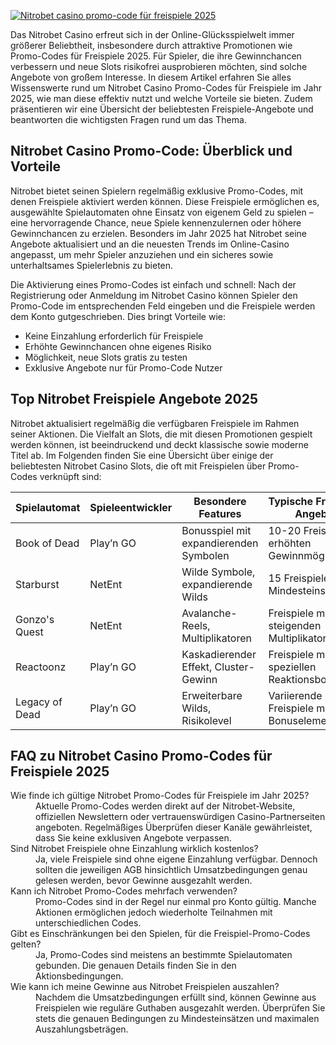 [![Nitrobet casino promo-code für freispiele 2025](https://123-caf.pages.dev/gitsignup.png)](https://vrmoo.ru/Bt82HjjY)

<p>Das Nitrobet Casino erfreut sich in der Online-Glücksspielwelt immer größerer Beliebtheit, insbesondere durch attraktive Promotionen wie Promo-Codes für Freispiele 2025. Für Spieler, die ihre Gewinnchancen verbessern und neue Slots risikofrei ausprobieren möchten, sind solche Angebote von großem Interesse. In diesem Artikel erfahren Sie alles Wissenswerte rund um Nitrobet Casino Promo-Codes für Freispiele im Jahr 2025, wie man diese effektiv nutzt und welche Vorteile sie bieten. Zudem präsentieren wir eine Übersicht der beliebtesten Freispiele-Angebote und beantworten die wichtigsten Fragen rund um das Thema.</p>  <h2>Nitrobet Casino Promo-Code: Überblick und Vorteile</h2> <p>Nitrobet bietet seinen Spielern regelmäßig exklusive Promo-Codes, mit denen Freispiele aktiviert werden können. Diese Freispiele ermöglichen es, ausgewählte Spielautomaten ohne Einsatz von eigenem Geld zu spielen – eine hervorragende Chance, neue Spiele kennenzulernen oder höhere Gewinnchancen zu erzielen. Besonders im Jahr 2025 hat Nitrobet seine Angebote aktualisiert und an die neuesten Trends im Online-Casino angepasst, um mehr Spieler anzuziehen und ein sicheres sowie unterhaltsames Spielerlebnis zu bieten.</p> <p>Die Aktivierung eines Promo-Codes ist einfach und schnell: Nach der Registrierung oder Anmeldung im Nitrobet Casino können Spieler den Promo-Code im entsprechenden Feld eingeben und die Freispiele werden dem Konto gutgeschrieben. Dies bringt Vorteile wie:</p> <ul>   <li>Keine Einzahlung erforderlich für Freispiele</li>   <li>Erhöhte Gewinnchancen ohne eigenes Risiko</li>   <li>Möglichkeit, neue Slots gratis zu testen</li>   <li>Exklusive Angebote nur für Promo-Code Nutzer</li> </ul>  <h2>Top Nitrobet Freispiele Angebote 2025</h2> <p>Nitrobet aktualisiert regelmäßig die verfügbaren Freispiele im Rahmen seiner Aktionen. Die Vielfalt an Slots, die mit diesen Promotionen gespielt werden können, ist beeindruckend und deckt klassische sowie moderne Titel ab. Im Folgenden finden Sie eine Übersicht über einige der beliebtesten Nitrobet Casino Slots, die oft mit Freispielen über Promo-Codes verknüpft sind:</p>  <table>   <thead>     <tr>       <th>Spielautomat</th>       <th>Spieleentwickler</th>       <th>Besondere Features</th>       <th>Typische Freispiele-Angebote</th>     </tr>   </thead>   <tbody>     <tr>       <td>Book of Dead</td>       <td>Play’n GO</td>       <td>Bonusspiel mit expandierenden Symbolen</td>       <td>10-20 Freispiele mit erhöhten Gewinnmöglichkeiten</td>     </tr>     <tr>       <td>Starburst</td>       <td>NetEnt</td>       <td>Wilde Symbole, expandierende Wilds</td>       <td>15 Freispiele ohne Mindesteinsatz</td>     </tr>     <tr>       <td>Gonzo's Quest</td>       <td>NetEnt</td>       <td>Avalanche-Reels, Multiplikatoren</td>       <td>Freispiele mit steigenden Multiplikatoren</td>     </tr>     <tr>       <td>Reactoonz</td>       <td>Play’n GO</td>       <td>Kaskadierender Effekt, Cluster-Gewinn</td>       <td>Freispiele mit speziellen Reaktionsboni</td>     </tr>     <tr>       <td>Legacy of Dead</td>       <td>Play’n GO</td>       <td>Erweiterbare Wilds, Risikolevel</td>       <td>Variierende Freispiele mit Bonuselementen</td>     </tr>   </tbody> </table>  <h2>FAQ zu Nitrobet Casino Promo-Codes für Freispiele 2025</h2> <dl>   <dt>Wie finde ich gültige Nitrobet Promo-Codes für Freispiele im Jahr 2025?</dt>   <dd>Aktuelle Promo-Codes werden direkt auf der Nitrobet-Website, offiziellen Newslettern oder vertrauenswürdigen Casino-Partnerseiten angeboten. Regelmäßiges Überprüfen dieser Kanäle gewährleistet, dass Sie keine exklusiven Angebote verpassen.</dd>    <dt>Sind Nitrobet Freispiele ohne Einzahlung wirklich kostenlos?</dt>   <dd>Ja, viele Freispiele sind ohne eigene Einzahlung verfügbar. Dennoch sollten die jeweiligen AGB hinsichtlich Umsatzbedingungen genau gelesen werden, bevor Gewinne ausgezahlt werden.</dd>    <dt>Kann ich Nitrobet Promo-Codes mehrfach verwenden?</dt>   <dd>Promo-Codes sind in der Regel nur einmal pro Konto gültig. Manche Aktionen ermöglichen jedoch wiederholte Teilnahmen mit unterschiedlichen Codes.</dd>    <dt>Gibt es Einschränkungen bei den Spielen, für die Freispiel-Promo-Codes gelten?</dt>   <dd>Ja, Promo-Codes sind meistens an bestimmte Spielautomaten gebunden. Die genauen Details finden Sie in den Aktionsbedingungen.</dd>    <dt>Wie kann ich meine Gewinne aus Nitrobet Freispielen auszahlen?</dt>   <dd>Nachdem die Umsatzbedingungen erfüllt sind, können Gewinne aus Freispielen wie reguläre Guthaben ausgezahlt werden. Überprüfen Sie stets die genauen Bedingungen zu Mindesteinsätzen und maximalen Auszahlungsbeträgen.</dd> </dl>
